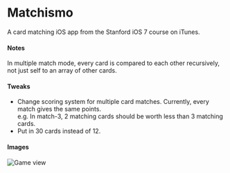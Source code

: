 Matchismo
=========

A card matching iOS app from the Stanford iOS 7 course on iTunes.  

#### Notes
In multiple match mode, every card is compared to each other recursively, not just self to an array of other cards.

#### Tweaks
* Change scoring system for multiple card matches. Currently, every match gives the same points.  
  e.g. In match-3, 2 matching cards should be worth less than 3 matching cards.
* Put in 30 cards instead of 12.

#### Images
![Game view](https://raw.github.com/bahelms/matchismo/screenshots/matchismo_view.png)
